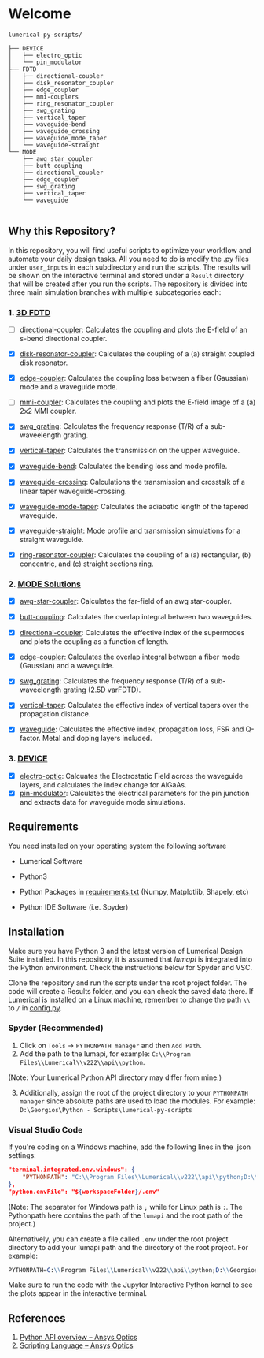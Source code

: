 # Welcome

```
lumerical-py-scripts/

├── DEVICE
│   ├── electro_optic
│   └── pin_modulator
├── FDTD
│   ├── directional-coupler
│   ├── disk_resonator_coupler
│   ├── edge_coupler
│   ├── mmi-couplers
│   ├── ring_resonator_coupler
│   ├── swg_grating
│   ├── vertical_taper
│   ├── waveguide-bend
│   ├── waveguide_crossing
│   ├── waveguide_mode_taper
│   └── waveguide-straight
└── MODE
    ├── awg_star_coupler
    ├── butt_coupling
    ├── directional_coupler
    ├── edge_coupler
    ├── swg_grating
    ├── vertical_taper
    └── waveguide


```

## Why this Repository?

In this repository, you will find useful scripts to optimize your workflow and automate your daily design tasks. All you need to do is modify the .py files under `user_inputs` in each subdirectory and run the scripts. The results will be shown on the interactive terminal and stored under a `Result` directory that will be created after you run the scripts. The repository is divided into three main simulation branches with multiple subcategories each:

### 1. [3D FDTD](/FDTD)

- [ ] [directional-coupler](FDTD/directional-coupler): Calculates the coupling and plots the E-field of an s-bend directional coupler.

- [x] [disk-resonator-coupler](FDTD/disk_resonator_coupler): Calculates the coupling of a (a) straight coupled disk resonator.

- [x] [edge-coupler](FDTD/edge_coupler): Calculates the coupling loss between a fiber (Gaussian) mode and a waveguide mode.

- [ ] [mmi-coupler](FDTD/mmi-coupler): Calculates the coupling and plots the E-field image of a (a) 2x2 MMI coupler.

- [x] [swg_grating](FDTD/swg_grating): Calculates the frequency response (T/R) of a sub-waveelength grating.

- [x] [vertical-taper](FDTD/vertical-taper): Calculates the transmission on the upper waveguide.

- [x] [waveguide-bend](FDTD/waveguide-bend): Calculates the bending loss and mode profile. 

- [x] [waveguide-crossing](FDTD/waveguide-crossing): Calculations the transmission and crosstalk of a linear taper waveguide-crossing.

- [x] [waveguide-mode-taper](FDTD/waveguide-mode-taper): Calculates the adiabatic length of the tapered waveguide.

- [x] [waveguide-straight](FDTD/waveguide-straight): Mode profile and transmission simulations for a straight waveguide.

- [x] [ring-resonator-coupler](FDTD/ring_-_resonator_-_coupler): Calculates the coupling of a (a) rectangular, (b) concentric, and (c) straight sections ring.

### 2. [MODE Solutions](/MODE)

- [x] [awg-star-coupler](MODE/awg_star_coupler): Calculates the far-field of an awg star-coupler.
- [x] [butt-coupling](MODE/butt_coupling): Calculates the overlap integral between two waveguides.

- [x] [directional-coupler](MODE/directional_coupler): Calculates the effective index of the supermodes and plots the coupling as a function of length.

- [x] [edge-coupler](MODE/edge_coupler): Calculates the overlap integral between a fiber mode (Gaussian) and a waveguide.

- [x] [swg_grating](MODE/swg_grating): Calculates the frequency response (T/R) of a sub-waveelength grating (2.5D varFDTD).

- [x] [vertical-taper](MODE/vertical_taper): Calculates the effective index of vertical tapers over the propagation distance.

- [x] [waveguide](MODE/waveguide): Calculates the effective index, propagation loss, FSR and Q-factor. Metal and doping layers included.

### 3. [DEVICE](/DEVICE)
- [x] [electro-optic](DEVICE/electro_optic/): Calcuates the Electrostatic Field across the waveguide layers, and calculates the index change for AlGaAs.
- [x] [pin-modulator](DEVICE/pin_modulator): Calculates the electrical parameters for the pin junction and extracts data for waveguide mode simulations.

## Requirements

You need installed on your operating system the following software

- Lumerical Software

- Python3

- Python Packages in [requirements.txt](requirements.txt) (Numpy, Matplotlib, Shapely, etc)

- Python IDE Software (i.e. Spyder)


## Installation

Make sure you have Python 3 and the latest version of Lumerical Design Suite installed. In this repository, it is assumed that *lumapi* is integrated into the Python environment. Check the instructions below for Spyder and VSC.

Clone the repository and run the scripts under the root project folder. The code will create a Results folder, and you can check the saved data there. If Lumerical is installed on a Linux machine, remember to change the path `\\` to `/` in [config.py](config.py).



### Spyder (Recommended)

1. Click on `Tools` -> `PYTHONPATH manager` and then `Add Path`.
2. Add the path to the lumapi, for example: `C:\\Program Files\\Lumerical\\v222\\api\\python`.

(Note: Your Lumerical Python API directory may differ from mine.)

3. Additionally, assign the root of the project directory to your `PYTHONPATH manager` since absolute paths are used to load the modules. For example: `D:\Georgios\Python - Scripts\lumerical-py-scripts`

### Visual Studio Code

If you're coding on a Windows machine, add the following lines in the .json settings:

```json
"terminal.integrated.env.windows": {
    "PYTHONPATH": "C:\\Program Files\\Lumerical\\v222\\api\\python;D:\\Georgios\\Python - Scripts\\lumerical-py-scripts"
},
"python.envFile": "${workspaceFolder}/.env"
```

(Note: The separator for Windows path is `;` while for Linux path is `:`. The Pythonpath here contains the path of the `lumapi` and the root path of the project.)

Alternatively, you can create a file called `.env` under the root project directory to add your lumapi path and the directory of the root project. For example:

``` mathematica
PYTHONPATH=C:\\Program Files\\Lumerical\\v222\\api\\python;D:\\Georgios\\Python-Scripts\\lumerical-py-scripts\\
```

Make sure to run the code with the Jupyter Interactive Python kernel to see the plots appear in the interactive terminal.

### 

## References

1. [Python API overview &ndash; Ansys Optics](https://optics.ansys.com/hc/en-us/articles/360037824513-Python-API-overview)
2. [Scripting Language &ndash; Ansys Optics](https://optics.ansys.com/hc/en-us/categories/360001998954-Scripting-Language)
